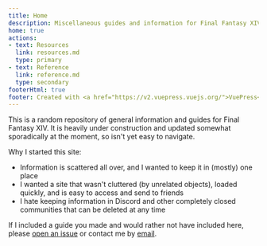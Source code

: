 ```yaml
---
title: Home
description: Miscellaneous guides and information for Final Fantasy XIV.
home: true
actions:
- text: Resources
  link: resources.md
  type: primary
- text: Reference
  link: reference.md
  type: secondary
footerHtml: true
footer: Created with <a href="https://v2.vuepress.vuejs.org/">VuePress</a> </br> FINAL FANTASY and FFXIV are registered trademarks of Square Enix Holdings Co., Ltd. | FINAL FANTASY XIV © 2010 - 2023 SQUARE ENIX CO., LTD. All Rights Reserved. 
---
```


This is a random repository of general information and guides for Final Fantasy XIV. It is heavily under construction and updated somewhat sporadically at the moment, so isn't yet easy to navigate.

Why I started this site:

- Information is scattered all over, and I wanted to keep it in (mostly) one place
- I wanted a site that wasn't cluttered (by unrelated objects), loaded quickly, and is easy to access and send to friends
- I hate keeping information in Discord and other completely closed communities that can be deleted at any time

If I included a guide you made and would rather not have included here, please [open an issue](https://github.com/tetraja/xiv/issues) or contact me by [email](tetraja.keeob@aleeas.com
).

